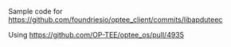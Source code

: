 Sample code for
https://github.com/foundriesio/optee_client/commits/libapduteec

Using
https://github.com/OP-TEE/optee_os/pull/4935

